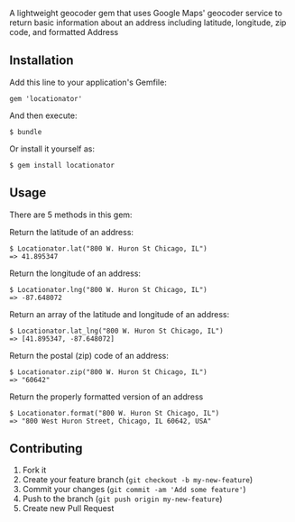 A lightweight geocoder gem that uses Google Maps' geocoder service to return basic information about an address including latitude, longitude, zip code, and formatted Address

## Installation

Add this line to your application's Gemfile:

    gem 'locationator'

And then execute:

    $ bundle

Or install it yourself as:

    $ gem install locationator

## Usage

There are 5 methods in this gem:

Return the latitude of an address:

    $ Locationator.lat("800 W. Huron St Chicago, IL")
    => 41.895347

Return the longitude of an address:

    $ Locationator.lng("800 W. Huron St Chicago, IL")
    => -87.648072

Return an array of the latitude and longitude of an address:

    $ Locationator.lat_lng("800 W. Huron St Chicago, IL")
    => [41.895347, -87.648072]

Return the postal (zip) code of an address:

    $ Locationator.zip("800 W. Huron St Chicago, IL")
    => "60642"
    
Return the properly formatted version of an address

    $ Locationator.format("800 W. Huron St Chicago, IL")
    => "800 West Huron Street, Chicago, IL 60642, USA"

## Contributing

1. Fork it
2. Create your feature branch (`git checkout -b my-new-feature`)
3. Commit your changes (`git commit -am 'Add some feature'`)
4. Push to the branch (`git push origin my-new-feature`)
5. Create new Pull Request
